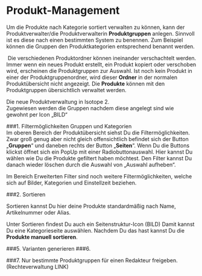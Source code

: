 # Produkt-Management

Um die Produkte nach Kategorie sortiert verwalten zu können, kann der Produktverwalter/die Produktverwalterin **Produktgruppen** anlegen. Sinnvoll ist es diese nach einen bestimmten System zu benennen. Zum Beispiel können die Gruppen den Produktkategorien entsprechend benannt werden.

 Die verschiedenen Produktordner können ineinander verschachtelt werden. Immer wenn ein neues Produkt erstellt, ein Produkt kopiert oder verschoben wird, erscheinen die Produktgruppen zur Auswahl. Ist noch kein Produkt in einer der Produktgruppenordner, wird dieser **Ordner** in der normalen Produktübersicht nicht angezeigt. Die **Produkte** können mit den Produktgruppen übersichtlich verwaltet werden.

Die neue Produktverwaltung in Isotope 2.  
Zugewiesen werden die Gruppen nachdem diese angelegt sind wie gewohnt per Icon „BILD“

###1. Filtermöglichkeiten Gruppen und Kategorien  
Im oberen Bereich der Produktübersicht siehst Du die Filtermöglichkeiten. Zwar groß genug aber nicht gleich offensichtlich befindet sich der Button „**Gruppen**“ und daneben rechts der Button „**Seiten**“. Wenn Du die Buttons klickst öffnet sich ein PopUp mit einer Radiobuttonauswahl. Hier kannst Du wählen wie Du die Produkte gefiltert haben möchtest. Den Filter kannst Du danach wieder löschen durch die Auswahl von „Auswahl aufheben“.

Im Bereich Erweiterten Filter sind noch weitere Filtermöglichkeiten, welche sich auf Bilder, Kategorien und Einstellzeit beziehen.

###2. Sortieren 

Sortieren kannst Du hier deine Produkte standardmäßig nach Name, Artikelnummer oder Alias.

Unter Sortieren findest Du auch ein Seitenstruktur-Icon (BILD)
Damit kannst Du eine Kategorieseite auswählen. Nachdem Du das hast kannst Du die **Produkte manuell sortieren**.

###5. Varianten generieren
###6.

###7. Nur bestimmte Produktgruppen für einen Redakteur freigeben.
(Rechteverwaltung LINK)